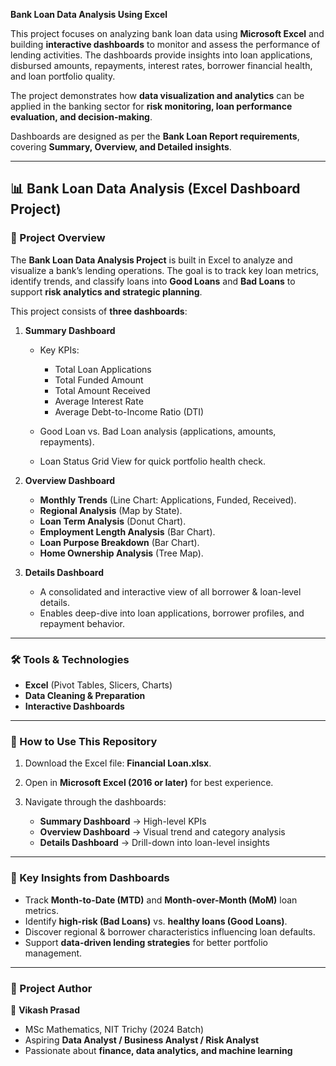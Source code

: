 **Bank Loan Data Analysis Using Excel**

This project focuses on analyzing bank loan data using **Microsoft Excel** and building **interactive dashboards** to monitor and assess the performance of lending activities. The dashboards provide insights into loan applications, disbursed amounts, repayments, interest rates, borrower financial health, and loan portfolio quality.

The project demonstrates how **data visualization and analytics** can be applied in the banking sector for **risk monitoring, loan performance evaluation, and decision-making**.

Dashboards are designed as per the **Bank Loan Report requirements**, covering **Summary, Overview, and Detailed insights**.

---

## 📊 Bank Loan Data Analysis (Excel Dashboard Project)

### 🔹 Project Overview

The **Bank Loan Data Analysis Project** is built in Excel to analyze and visualize a bank’s lending operations. The goal is to track key loan metrics, identify trends, and classify loans into **Good Loans** and **Bad Loans** to support **risk analytics and strategic planning**.

This project consists of **three dashboards**:

1. **Summary Dashboard**

   * Key KPIs:

     * Total Loan Applications
     * Total Funded Amount
     * Total Amount Received
     * Average Interest Rate
     * Average Debt-to-Income Ratio (DTI)
   * Good Loan vs. Bad Loan analysis (applications, amounts, repayments).
   * Loan Status Grid View for quick portfolio health check.

2. **Overview Dashboard**

   * **Monthly Trends** (Line Chart: Applications, Funded, Received).
   * **Regional Analysis** (Map by State).
   * **Loan Term Analysis** (Donut Chart).
   * **Employment Length Analysis** (Bar Chart).
   * **Loan Purpose Breakdown** (Bar Chart).
   * **Home Ownership Analysis** (Tree Map).

3. **Details Dashboard**

   * A consolidated and interactive view of all borrower & loan-level details.
   * Enables deep-dive into loan applications, borrower profiles, and repayment behavior.

---

### 🛠 Tools & Technologies

* **Excel** (Pivot Tables, Slicers, Charts)
* **Data Cleaning & Preparation**
* **Interactive Dashboards**

---

### 🚀 How to Use This Repository

1. Download the Excel file: **Financial Loan.xlsx**.
2. Open in **Microsoft Excel (2016 or later)** for best experience.
3. Navigate through the dashboards:

   * **Summary Dashboard** → High-level KPIs
   * **Overview Dashboard** → Visual trend and category analysis
   * **Details Dashboard** → Drill-down into loan-level insights

---

### 🎯 Key Insights from Dashboards

* Track **Month-to-Date (MTD)** and **Month-over-Month (MoM)** loan metrics.
* Identify **high-risk (Bad Loans)** vs. **healthy loans (Good Loans)**.
* Discover regional & borrower characteristics influencing loan defaults.
* Support **data-driven lending strategies** for better portfolio management.

---

### 📌 Project Author

👤 **Vikash Prasad**
* MSc Mathematics, NIT Trichy (2024 Batch)
* Aspiring **Data Analyst / Business Analyst / Risk Analyst**
* Passionate about **finance, data analytics, and machine learning**

